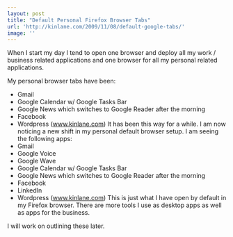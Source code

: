 ```yaml
---
layout: post
title: "Default Personal Firefox Browser Tabs"
url: 'http://kinlane.com/2009/11/08/default-google-tabs/'
image: ''
---
```


When I start my day I tend to open one browser and deploy all my work / business related applications and one browser for all my personal related applications.

My personal browser tabs have been:

  * Gmail
  * Google Calendar w/ Google Tasks Bar
  * Google News which switches to Google Reader after the morning
  * Facebook
  * Wordpress (www.kinlane.com)
It has been this way for a while. I am now noticing a new shift in my personal default browser setup. I am seeing the following apps:
  * Gmail
  * Google Voice
  * Google Wave
  * Google Calendar w/ Google Tasks Bar
  * Google News which switches to Google Reader after the morning
  * Facebook
  * LinkedIn
  * Wordpress (www.kinlane.com)
This is just what I have open by default in my Firefox browser. There are more tools I use as desktop apps as well as apps for the business.

I will work on outlining these later.